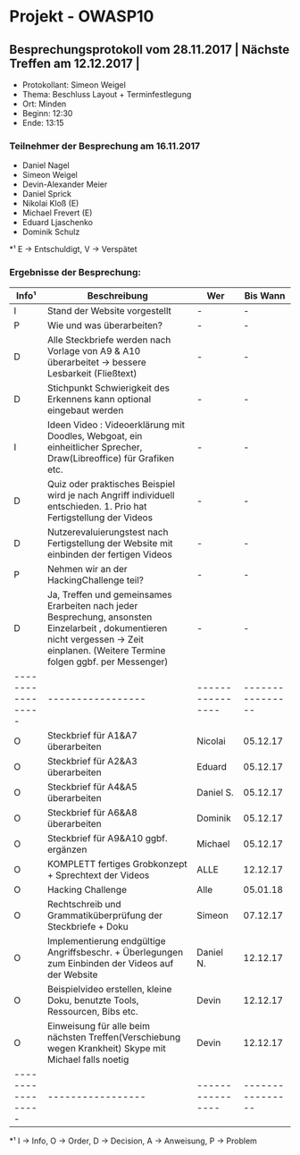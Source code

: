 ﻿# Projekt - OWASP10

## Besprechungsprotokoll vom 28.11.2017 | Nächste Treffen am 12.12.2017 |
* Protokollant: Simeon Weigel
* Thema: Beschluss Layout + Terminfestlegung 
* Ort: Minden
* Beginn: 12:30
* Ende: 13:15

### Teilnehmer der Besprechung am 16.11.2017
* Daniel Nagel
* Simeon Weigel
* Devin-Alexander Meier
* Daniel Sprick 
* Nikolai Kloß (E)
* Michael Frevert (E)
* Eduard Ljaschenko
* Dominik Schulz

*¹ E -> Entschuldigt, V -> Verspätet

### Ergebnisse der Besprechung:

Info¹ | Beschreibung | Wer | Bis Wann
----- | ------------ | --- | ----
 I| Stand der Website vorgestellt | - |- 
 P| Wie und was überarbeiten? |  -| -
 D| Alle Steckbriefe werden nach Vorlage von A9 & A10 überarbeitet -> bessere Lesbarkeit (Fließtext)| - | -
 D| Stichpunkt Schwierigkeit des Erkennens kann optional eingebaut werden| - | -
 I| Ideen Video : Videoerklärung mit Doodles, Webgoat, ein einheitlicher Sprecher, Draw(Libreoffice) für Grafiken etc.| - | -
 D| Quiz oder praktisches Beispiel wird je nach Angriff individuell entschieden. 1. Prio hat Fertigstellung der Videos| - | -
 D| Nutzerevaluierungstest nach Fertigstellung der Website mit einbinden der fertigen Videos| - | -
 P| Nehmen wir an der HackingChallenge teil? | - | -
 D| Ja, Treffen und gemeinsames Erarbeiten nach jeder Besprechung, ansonsten Einzelarbeit , dokumentieren nicht vergessen -> Zeit einplanen. (Weitere Termine folgen ggbf. per Messenger) | - | -
 -----------------|-----------------|----------------|----------------
 O| Steckbrief für A1&A7 überarbeiten | Nicolai | 05.12.17
 O| Steckbrief für A2&A3 überarbeiten | Eduard | 05.12.17
 O| Steckbrief für A4&A5 überarbeiten | Daniel S. | 05.12.17
 O| Steckbrief für A6&A8 überarbeiten | Dominik | 05.12.17
 O| Steckbrief für A9&A10 ggbf. ergänzen | Michael | 05.12.17
 O| KOMPLETT fertiges Grobkonzept + Sprechtext der Videos | ALLE | 12.12.17
 O| Hacking Challenge | Alle | 05.01.18
 O| Rechtschreib und Grammatiküberprüfung der Steckbriefe + Doku | Simeon | 07.12.17
 O| Implementierung endgültige Angriffsbeschr. + Überlegungen zum Einbinden der Videos auf der Website | Daniel N. | 12.12.17
 O| Beispielvideo erstellen, kleine Doku, benutzte Tools, Ressourcen, Bibs etc.| Devin| 12.12.17
 O|  Einweisung für alle beim nächsten Treffen(Verschiebung wegen Krankheit) Skype mit Michael falls noetig| Devin| 12.12.17
 -----------------|-----------------|----------------|----------------

*¹ I -> Info, O -> Order, D -> Decision, A -> Anweisung, P -> Problem

